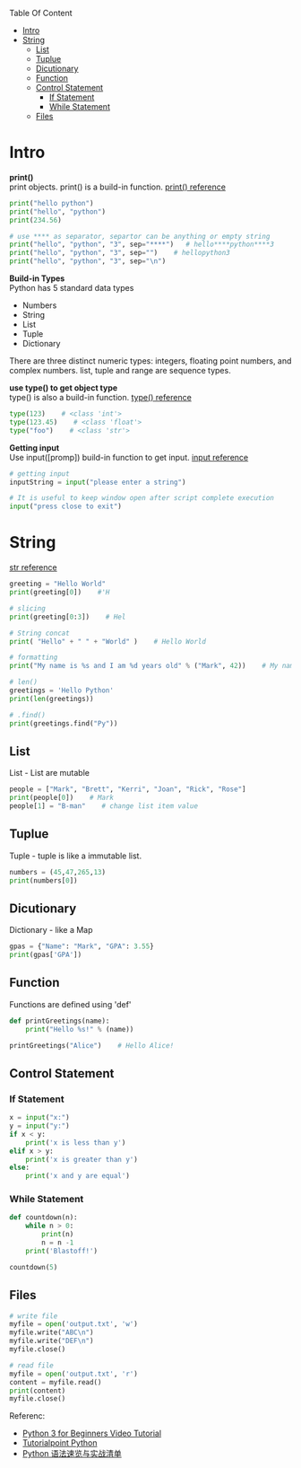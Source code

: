 Table Of Content

<!-- toc -->

- [Intro](#intro)
- [String](#string)
  * [List](#list)
  * [Tuplue](#tuplue)
  * [Dicutionary](#dicutionary)
  * [Function](#function)
  * [Control Statement](#control-statement)
    + [If Statement](#if-statement)
    + [While Statement](#while-statement)
  * [Files](#files)

<!-- tocstop -->

# Intro

**print()**<br>
print objects. print() is a build-in function. [print() reference](https://docs.python.org/3.6/library/functions.html#print)
```py
print("hello python")
print("hello", "python")
print(234.56)

# use **** as separator, separtor can be anything or empty string
print("hello", "python", "3", sep="****")   # hello****python****3
print("hello", "python", "3", sep="")    # hellopython3
print("hello", "python", "3", sep="\n")
```
**Build-in Types**<br>
Python has 5 standard data types
* Numbers
* String
* List
* Tuple
* Dictionary

There are three distinct numeric types: integers, floating point numbers, and complex numbers.
list, tuple and range are sequence types.

**use type() to get object type**<br> 
type() is also a build-in function. [type() reference](https://docs.python.org/3/library/functions.html#type)
```py
type(123)    # <class 'int'>
type(123.45)    # <class 'float'>
type("foo")    # <class 'str'>
```


**Getting input**<br>
Use input([promp]) build-in function to get input. [input reference](https://docs.python.org/3/library/functions.html#input)
```py
# getting input
inputString = input("please enter a string")

# It is useful to keep window open after script complete execution
input("press close to exit")
```

# String
[str reference](https://docs.python.org/3/library/stdtypes.html#text-sequence-type-str)
```py
greeting = "Hello World"
print(greeting[0])    #'H

# slicing
print(greeting[0:3])    # Hel

# String concat
print( "Hello" + " " + "World" )    # Hello World

# formatting
print("My name is %s and I am %d years old" % ("Mark", 42))    # My name is Mark and I am 42 years old

# len()
greetings = 'Hello Python'
print(len(greetings))

# .find()
print(greetings.find("Py"))
```

## List
List - List are mutable
```py
people = ["Mark", "Brett", "Kerri", "Joan", "Rick", "Rose"]
print(people[0])    # Mark
people[1] = "B-man"    # change list item value
```

## Tuplue
Tuple - tuple is like a immutable list.
```py
numbers = (45,47,265,13)
print(numbers[0])
```

## Dicutionary
Dictionary - like a Map
```py
gpas = {"Name": "Mark", "GPA": 3.55}
print(gpas['GPA'])
```


## Function
Functions are defined using 'def'
```py
def printGreetings(name):
	print("Hello %s!" % (name))

printGreetings("Alice")    # Hello Alice!
```

## Control Statement
### If Statement
```py
x = input("x:")
y = input("y:")
if x < y:
    print('x is less than y')
elif x > y:
    print('x is greater than y')
else:
    print('x and y are equal')
```

### While Statement
```py
def countdown(n):
    while n > 0:
        print(n)
        n = n -1
    print('Blastoff!')

countdown(5)
```

## Files
```py
# write file
myfile = open('output.txt', 'w')
myfile.write("ABC\n")
myfile.write("DEF\n")
myfile.close()

# read file
myfile = open('output.txt', 'r')
content = myfile.read()
print(content)
myfile.close()

```

Referenc:
* [Python 3 for Beginners Video Tutorial](https://www.safaribooksonline.com/library/view/python-3-for/12071LTPPY17/)
* [Tutorialpoint Python](https://www.tutorialspoint.com/python/index.htm)
* [Python 语法速览与实战清单](https://segmentfault.com/a/1190000012129654)
